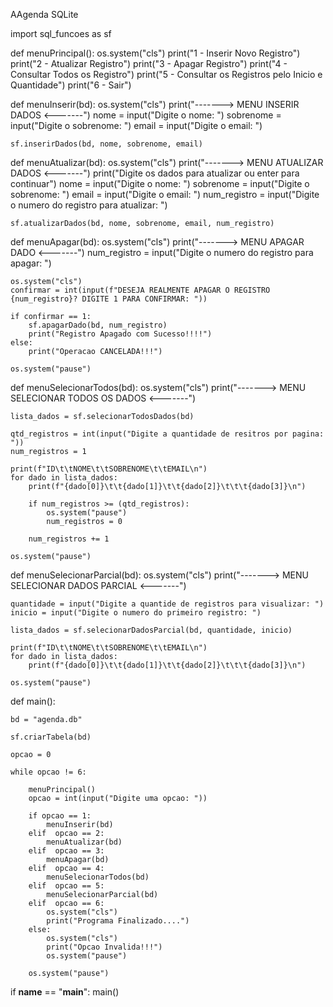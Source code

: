 AAgenda SQLite

import sql_funcoes as sf

def menuPrincipal():
    os.system("cls")
    print("1 - Inserir Novo Registro")
    print("2 - Atualizar Registro")
    print("3 - Apagar Registro")
    print("4 - Consultar Todos os Registro")
    print("5 - Consultar os Registros pelo Inicio e Quantidade")
    print("6 - Sair")

def menuInserir(bd):
    os.system("cls")
    print("-------> MENU INSERIR DADOS <-------")
    nome = input("Digite o nome: ")
    sobrenome = input("Digite o sobrenome: ")
    email = input("Digite o email: ")

    sf.inserirDados(bd, nome, sobrenome, email)

def menuAtualizar(bd):
    os.system("cls")
    print("-------> MENU ATUALIZAR DADOS <-------")
    print("Digite os dados para atualizar ou enter para continuar")
    nome = input("Digite o nome: ")
    sobrenome = input("Digite o sobrenome: ")
    email = input("Digite o email: ")
    num_registro = input("Digite o numero do registro para atualizar: ")

    sf.atualizarDados(bd, nome, sobrenome, email, num_registro)

def menuApagar(bd):
    os.system("cls")
    print("-------> MENU APAGAR DADO <-------")
    num_registro = input("Digite o numero do registro para apagar: ")

    os.system("cls")
    confirmar = int(input(f"DESEJA REALMENTE APAGAR O REGISTRO {num_registro}? DIGITE 1 PARA CONFIRMAR: "))

    if confirmar == 1:
        sf.apagarDado(bd, num_registro)
        print("Registro Apagado com Sucesso!!!!")
    else:
        print("Operacao CANCELADA!!!")

    os.system("pause")

def menuSelecionarTodos(bd):
    os.system("cls")
    print("-------> MENU SELECIONAR TODOS OS DADOS <-------")

    lista_dados = sf.selecionarTodosDados(bd)

    qtd_registros = int(input("Digite a quantidade de resitros por pagina: "))
    num_registros = 1

    print(f"ID\t\tNOME\t\tSOBRENOME\t\tEMAIL\n")
    for dado in lista_dados:
        print(f"{dado[0]}\t\t{dado[1]}\t\t{dado[2]}\t\t\t{dado[3]}\n")

        if num_registros >= (qtd_registros):
            os.system("pause")
            num_registros = 0

        num_registros += 1    

    os.system("pause")

def menuSelecionarParcial(bd):
    os.system("cls")
    print("-------> MENU SELECIONAR DADOS PARCIAL <-------")

    quantidade = input("Digite a quantide de registros para visualizar: ")
    inicio = input("Digite o numero do primeiro registro: ")

    lista_dados = sf.selecionarDadosParcial(bd, quantidade, inicio)

    print(f"ID\t\tNOME\t\tSOBRENOME\t\tEMAIL\n")
    for dado in lista_dados:
        print(f"{dado[0]}\t\t{dado[1]}\t\t{dado[2]}\t\t\t{dado[3]}\n")   

    os.system("pause")


def main():

    bd = "agenda.db"

    sf.criarTabela(bd)

    opcao = 0

    while opcao != 6:

        menuPrincipal()
        opcao = int(input("Digite uma opcao: "))

        if opcao == 1:
            menuInserir(bd)
        elif  opcao == 2:
            menuAtualizar(bd)
        elif  opcao == 3:
            menuApagar(bd)
        elif  opcao == 4:
            menuSelecionarTodos(bd)
        elif  opcao == 5:
            menuSelecionarParcial(bd)
        elif  opcao == 6:
            os.system("cls")
            print("Programa Finalizado....")
        else:
            os.system("cls")
            print("Opcao Invalida!!!")
            os.system("pause")

        os.system("pause")


if __name__ == "__main__":
    main()
